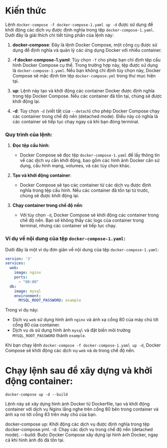 # Kiến thức

Lệnh `docker-compose -f docker-compose-1.yaml up -d` được sử dụng để khởi động các dịch vụ được định nghĩa trong tệp `docker-compose-1.yaml`. Dưới đây là giải thích chi tiết từng phần của lệnh này:

1. **docker-compose**: Đây là lệnh Docker Compose, một công cụ được sử dụng để định nghĩa và quản lý các ứng dụng Docker với nhiều container.

2. **-f docker-compose-1.yaml**: Tùy chọn `-f` cho phép bạn chỉ định tệp cấu hình Docker Compose cụ thể. Trong trường hợp này, tệp được sử dụng là `docker-compose-1.yaml`. Nếu bạn không chỉ định tùy chọn này, Docker Compose sẽ mặc định tìm tệp `docker-compose.yml` trong thư mục hiện tại.

3. **up**: Lệnh này tạo và khởi động các container Docker được định nghĩa trong tệp Docker Compose. Nếu các container đã tồn tại, chúng sẽ được khởi động lại.

4. **-d**: Tùy chọn `-d` (viết tắt của `--detach`) cho phép Docker Compose chạy các container trong chế độ nền (detached mode). Điều này có nghĩa là các container sẽ tiếp tục chạy ngay cả khi bạn đóng terminal.

### Quy trình của lệnh:

1. **Đọc tệp cấu hình**:
   - Docker Compose sẽ đọc tệp `docker-compose-1.yaml` để lấy thông tin về các dịch vụ cần khởi động, bao gồm các hình ảnh Docker cần sử dụng, cấu hình mạng, volumes, và các tùy chọn khác.

2. **Tạo và khởi động container**:
   - Docker Compose sẽ tạo các container từ các dịch vụ được định nghĩa trong tệp cấu hình. Nếu các container đã tồn tại từ trước, chúng sẽ được khởi động lại.

3. **Chạy container trong chế độ nền**:
   - Với tùy chọn `-d`, Docker Compose sẽ khởi động các container trong chế độ nền. Bạn sẽ không thấy các logs của container trong terminal, nhưng các container sẽ tiếp tục chạy.

### Ví dụ về nội dung của tệp `docker-compose-1.yaml`:

Dưới đây là một ví dụ đơn giản về nội dung của tệp `docker-compose-1.yaml`:

```yaml
version: '3'
services:
  web:
    image: nginx
    ports:
      - "80:80"
  db:
    image: mysql
    environment:
      MYSQL_ROOT_PASSWORD: example
```

Trong ví dụ này:
- Dịch vụ `web` sử dụng hình ảnh `nginx` và ánh xạ cổng 80 của máy chủ tới cổng 80 của container.
- Dịch vụ `db` sử dụng hình ảnh `mysql` và đặt biến môi trường `MYSQL_ROOT_PASSWORD` thành `example`.

Khi bạn chạy lệnh `docker-compose -f docker-compose-1.yaml up -d`, Docker Compose sẽ khởi động các dịch vụ `web` và `db` trong chế độ nền.

# Chạy lệnh sau để xây dựng và khởi động container:
```
docker-compose up -d --build
```

Lệnh này sẽ xây dựng hình ảnh Docker từ Dockerfile, tạo và khởi động container với dịch vụ Nginx lắng nghe trên cổng 80 bên trong container và ánh xạ nó tới cổng 83 trên máy chủ của bạn.

docker-compose up: Khởi động các dịch vụ được định nghĩa trong tệp docker-compose.yml. -d: Chạy các dịch vụ trong chế độ nền (detached mode). --build: Buộc Docker Compose xây dựng lại hình ảnh Docker, ngay cả khi hình ảnh đó đã tồn tại.